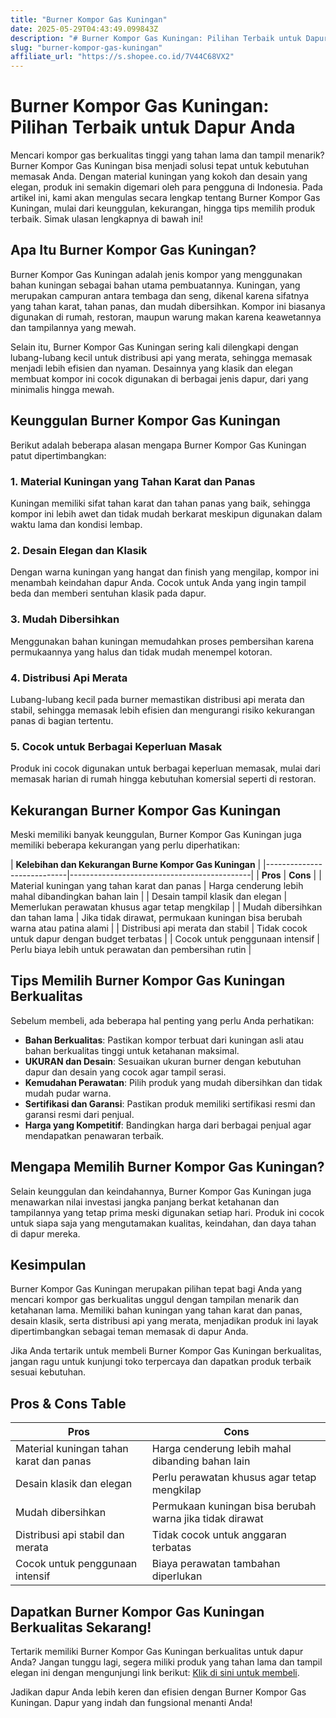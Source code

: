 ```yaml
---
title: "Burner Kompor Gas Kuningan"
date: 2025-05-29T04:43:49.099843Z
description: "# Burner Kompor Gas Kuningan: Pilihan Terbaik untuk Dapur Anda..."
slug: "burner-kompor-gas-kuningan"
affiliate_url: "https://s.shopee.co.id/7V44C68VX2"
---
```

# Burner Kompor Gas Kuningan: Pilihan Terbaik untuk Dapur Anda

Mencari kompor gas berkualitas tinggi yang tahan lama dan tampil menarik? Burner Kompor Gas Kuningan bisa menjadi solusi tepat untuk kebutuhan memasak Anda. Dengan material kuningan yang kokoh dan desain yang elegan, produk ini semakin digemari oleh para pengguna di Indonesia. Pada artikel ini, kami akan mengulas secara lengkap tentang Burner Kompor Gas Kuningan, mulai dari keunggulan, kekurangan, hingga tips memilih produk terbaik. Simak ulasan lengkapnya di bawah ini!

## Apa Itu Burner Kompor Gas Kuningan?

Burner Kompor Gas Kuningan adalah jenis kompor yang menggunakan bahan kuningan sebagai bahan utama pembuatannya. Kuningan, yang merupakan campuran antara tembaga dan seng, dikenal karena sifatnya yang tahan karat, tahan panas, dan mudah dibersihkan. Kompor ini biasanya digunakan di rumah, restoran, maupun warung makan karena keawetannya dan tampilannya yang mewah.

Selain itu, Burner Kompor Gas Kuningan sering kali dilengkapi dengan lubang-lubang kecil untuk distribusi api yang merata, sehingga memasak menjadi lebih efisien dan nyaman. Desainnya yang klasik dan elegan membuat kompor ini cocok digunakan di berbagai jenis dapur, dari yang minimalis hingga mewah.

## Keunggulan Burner Kompor Gas Kuningan

Berikut adalah beberapa alasan mengapa Burner Kompor Gas Kuningan patut dipertimbangkan:

### 1. Material Kuningan yang Tahan Karat dan Panas

Kuningan memiliki sifat tahan karat dan tahan panas yang baik, sehingga kompor ini lebih awet dan tidak mudah berkarat meskipun digunakan dalam waktu lama dan kondisi lembap.

### 2. Desain Elegan dan Klasik

Dengan warna kuningan yang hangat dan finish yang mengilap, kompor ini menambah keindahan dapur Anda. Cocok untuk Anda yang ingin tampil beda dan memberi sentuhan klasik pada dapur.

### 3. Mudah Dibersihkan

Menggunakan bahan kuningan memudahkan proses pembersihan karena permukaannya yang halus dan tidak mudah menempel kotoran.

### 4. Distribusi Api Merata

Lubang-lubang kecil pada burner memastikan distribusi api merata dan stabil, sehingga memasak lebih efisien dan mengurangi risiko kekurangan panas di bagian tertentu.

### 5. Cocok untuk Berbagai Keperluan Masak

Produk ini cocok digunakan untuk berbagai keperluan memasak, mulai dari memasak harian di rumah hingga kebutuhan komersial seperti di restoran.

## Kekurangan Burner Kompor Gas Kuningan

Meski memiliki banyak keunggulan, Burner Kompor Gas Kuningan juga memiliki beberapa kekurangan yang perlu diperhatikan:

| **Kelebihan dan Kekurangan Burne Kompor Gas Kuningan** |
|----------------------------|---------------------------------------------|
| **Pros**                  | **Cons**                                   |
| Material kuningan yang tahan karat dan panas | Harga cenderung lebih mahal dibandingkan bahan lain |
| Desain tampil klasik dan elegan | Memerlukan perawatan khusus agar tetap mengkilap |
| Mudah dibersihkan dan tahan lama | Jika tidak dirawat, permukaan kuningan bisa berubah warna atau patina alami |
| Distribusi api merata dan stabil | Tidak cocok untuk dapur dengan budget terbatas |
| Cocok untuk penggunaan intensif | Perlu biaya lebih untuk perawatan dan pembersihan rutin |

## Tips Memilih Burner Kompor Gas Kuningan Berkualitas

Sebelum membeli, ada beberapa hal penting yang perlu Anda perhatikan:

- **Bahan Berkualitas**: Pastikan kompor terbuat dari kuningan asli atau bahan berkualitas tinggi untuk ketahanan maksimal.
- **UKURAN dan Desain**: Sesuaikan ukuran burner dengan kebutuhan dapur dan desain yang cocok agar tampil serasi.
- **Kemudahan Perawatan**: Pilih produk yang mudah dibersihkan dan tidak mudah pudar warna.
- **Sertifikasi dan Garansi**: Pastikan produk memiliki sertifikasi resmi dan garansi resmi dari penjual.
- **Harga yang Kompetitif**: Bandingkan harga dari berbagai penjual agar mendapatkan penawaran terbaik.

## Mengapa Memilih Burner Kompor Gas Kuningan?

Selain keunggulan dan keindahannya, Burner Kompor Gas Kuningan juga menawarkan nilai investasi jangka panjang berkat ketahanan dan tampilannya yang tetap prima meski digunakan setiap hari. Produk ini cocok untuk siapa saja yang mengutamakan kualitas, keindahan, dan daya tahan di dapur mereka.

## Kesimpulan

Burner Kompor Gas Kuningan merupakan pilihan tepat bagi Anda yang mencari kompor gas berkualitas unggul dengan tampilan menarik dan ketahanan lama. Memiliki bahan kuningan yang tahan karat dan panas, desain klasik, serta distribusi api yang merata, menjadikan produk ini layak dipertimbangkan sebagai teman memasak di dapur Anda.

Jika Anda tertarik untuk membeli Burner Kompor Gas Kuningan berkualitas, jangan ragu untuk kunjungi toko terpercaya dan dapatkan produk terbaik sesuai kebutuhan.

## Pros & Cons Table

| **Pros**                                   | **Cons**                                           |
|--------------------------------------------|-----------------------------------------------------|
| Material kuningan tahan karat dan panas   | Harga cenderung lebih mahal dibanding bahan lain  |
| Desain klasik dan elegan                  | Perlu perawatan khusus agar tetap mengkilap     |
| Mudah dibersihkan                         | Permukaan kuningan bisa berubah warna jika tidak dirawat |
| Distribusi api stabil dan merata         | Tidak cocok untuk anggaran terbatas            |
| Cocok untuk penggunaan intensif          | Biaya perawatan tambahan diperlukan           |

## Dapatkan Burner Kompor Gas Kuningan Berkualitas Sekarang!

Tertarik memiliki Burner Kompor Gas Kuningan berkualitas untuk dapur Anda? Jangan tunggu lagi, segera miliki produk yang tahan lama dan tampil elegan ini dengan mengunjungi link berikut: [Klik di sini untuk membeli](https://s.shopee.co.id/7V44C68VX2).

Jadikan dapur Anda lebih keren dan efisien dengan Burner Kompor Gas Kuningan. Dapur yang indah dan fungsional menanti Anda!